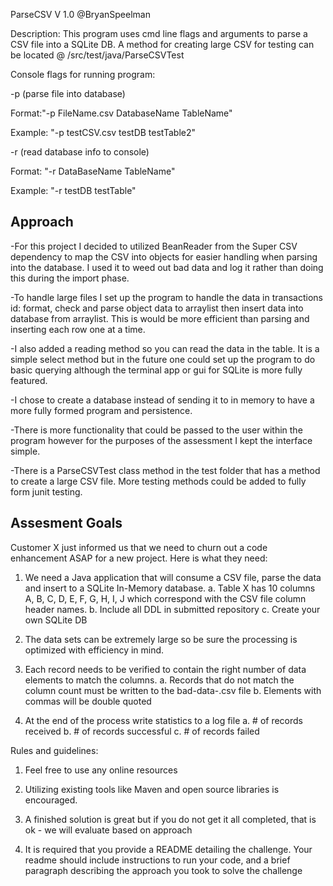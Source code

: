  ParseCSV
 V 1.0
 @BryanSpeelman

 Description: This program uses cmd line flags and arguments to parse a CSV file into a SQLite DB.
 A method for creating large CSV for testing can be located @ /src/test/java/ParseCSVTest

 Console flags for running program:

   -p (parse file into database)
 
   Format:"-p FileName.csv DatabaseName TableName"
 
   Example: "-p testCSV.csv testDB testTable2"

 
   -r (read database info to console)
 
   Format: "-r DataBaseName TableName"
 
   Example: "-r testDB testTable"

Approach
--------------
-For this project I decided to utilized BeanReader from the Super CSV dependency to map the CSV 
into objects for easier handling when parsing into the database. I used it to 
weed out bad data and log it rather than doing this during the import phase. 

-To handle large files I set up the program to handle the data in transactions id: format, 
check and parse object data to arraylist then insert data into database from arraylist. 
This is would be more efficient than parsing and inserting each row one at a time.

-I also added a reading method so you can read the data in the table. It is a simple select method but in the future 
one could set up the program to do basic querying although the terminal app or gui for SQLite is more fully featured.

-I chose to create a database instead of sending it to in memory to have a more fully formed program and persistence.

-There is more functionality that could be passed to the user within the program 
however for the purposes of the assessment I kept the interface simple.

-There is a ParseCSVTest class method in the test folder that has a method to create a large CSV file. 
More testing methods could be added to fully form junit testing.
  
Assesment Goals
--------------
Customer X just informed us that we need to churn out a code enhancement ASAP for a new project.  Here is what they need:

1. We need a Java application that will consume a CSV file, parse the data and insert to a SQLite In-Memory database.
  a. Table X has 10 columns A, B, C, D, E, F, G, H, I, J which correspond with the CSV file column header names.
  b. Include all DDL in submitted repository
  c. Create your own SQLite DB

2. The data sets can be extremely large so be sure the processing is optimized with efficiency in mind.

3. Each record needs to be verified to contain the right number of data elements to match the columns.
  a. Records that do not match the column count must be written to the bad-data-<timestamp>.csv file
  b. Elements with commas will be double quoted

4. At the end of the process write statistics to a log file
  a. # of records received
  b. # of records successful
  c. # of records failed


Rules and guidelines:

1) Feel free to use any online resources
2) Utilizing existing tools like Maven and open source libraries is encouraged.
3) A finished solution is great but if you do not get it all completed, 
that is ok - we will evaluate based on approach

4) It is required that you provide a README detailing the challenge. 
Your readme should include instructions to run your code, 
and a brief paragraph describing the approach you took to solve the challenge
